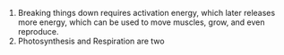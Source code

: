 1. Breaking things down requires activation energy, which later releases more energy, which can be used to move muscles, grow, and even reproduce.
2. Photosynthesis and Respiration are two 